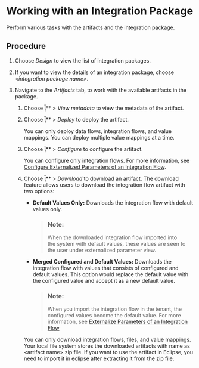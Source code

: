 <!-- loioc433ce2a2bff4d9a9b69257583d1b2fe -->

<link rel="stylesheet" type="text/css" href="../css/sap-icons.css"/>

# Working with an Integration Package

Perform various tasks with the artifacts and the integration package.



## Procedure

1.  Choose *Design* to view the list of integration packages.

2.  If you want to view the details of an integration package, choose *<integration package name\>*.

3.  Navigate to the *Artifacts* tab, to work with the available artifacts in the package.

    1.  Choose <span class="SAP-icons"></span>** \> *View metadata* to view the metadata of the artifact.

    2.  Choose <span class="SAP-icons"></span>** \> *Deploy* to deploy the artifact.

        You can only deploy data flows, integration flows, and value mappings. You can deploy multiple value mappings at a time.

    3.  Choose <span class="SAP-icons"></span>** \> *Configure* to configure the artifact.

        You can configure only integration flows. For more information, see [Configure Externalized Parameters of an Integration Flow](configure-externalized-parameters-of-an-integration-flow-462a478.md).

    4.  Choose <span class="SAP-icons"></span>** \> *Download* to download an artifact. The download feature allows users to download the integration flow artifact with two options:

        -   **Default Values Only:** Downloads the integration flow with default values only.

            > ### Note:  
            > When the downloaded integration flow imported into the system with default values, these values are seen to the user under externalized parameter view.

        -   **Merged Configured and Default Values:** Downloads the integration flow with values that consists of configured and default values. This option would replace the default value with the configured value and accept it as a new default value.

            > ### Note:  
            > When you import the integration flow in the tenant, the configured values become the default value. For more information, see [Externalize Parameters of an Integration Flow](externalize-parameters-of-an-integration-flow-45b2a07.md)


        You can only download integration flows, files, and value mappings. Your local file system stores the downloaded artifacts with name as <artifact name\>.zip file. If you want to use the artifact in Eclipse, you need to import it in eclipse after extracting it from the zip file.




